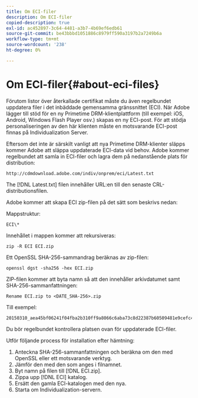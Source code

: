 ```yaml
---
title: Om ECI-filer
description: Om ECI-filer
copied-description: true
exl-id: ac452897-3c64-4481-a3b7-4b69ef6edb61
source-git-commit: be43bbbd1051886c8979ff590a3197b2a7249b6a
workflow-type: tm+mt
source-wordcount: '238'
ht-degree: 0%

---
```


# Om ECI-filer{#about-eci-files}

Förutom listor över återkallade certifikat måste du även regelbundet uppdatera filer i det inbäddade gemensamma gränssnittet (ECI). När Adobe lägger till stöd för en ny Primetime DRM-klientplattform (till exempel: iOS, Android, Windows Flash Player osv.) skapas en ny ECI-post. För att stödja personaliseringen av den här klienten måste en motsvarande ECI-post finnas på Individualization Server.

Eftersom det inte är särskilt vanligt att nya Primetime DRM-klienter släpps kommer Adobe att släppa uppdaterade ECI-data vid behov. Adobe kommer regelbundet att samla in ECI-filer och lagra dem på nedanstående plats för distribution:

```
http://cdmdownload.adobe.com/indiv/onprem/eci/Latest.txt
```

The [!DNL Latest.txt] filen innehåller URL:en till den senaste CRL-distributionsfilen.

Adobe kommer att skapa ECI zip-filen på det sätt som beskrivs nedan:

Mappstruktur:

```
ECI\*
```

Innehållet i mappen kommer att rekursiveras:

```
zip -R ECI ECI.zip
```

Ett OpenSSL SHA-256-sammandrag beräknas av zip-filen:

```
openssl dgst -sha256 -hex ECI.zip
```

ZIP-filen kommer att byta namn så att den innehåller arkivdatumet samt SHA-256-sammanfattningen:

```
Rename ECI.zip to <DATE_SHA-256>.zip
```

Till exempel:

```
20150310_aea45bf06241f04fba2b310ff9a8066c6aba73c8d22387b60509481e9cefc43e.zip
```

Du bör regelbundet kontrollera platsen ovan för uppdaterade ECI-filer.

Utför följande process för installation efter hämtning:

1. Anteckna SHA-256-sammanfattningen och beräkna om den med OpenSSL eller ett motsvarande verktyg.
1. Jämför den med den som anges i filnamnet.
1. Byt namn på filen till [!DNL ECI.zip].
1. Zippa upp [!DNL ECI] katalog.
1. Ersätt den gamla ECI-katalogen med den nya.
1. Starta om Individualization-servern.

